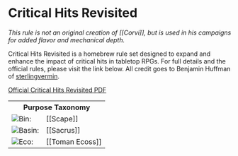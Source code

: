 <!-- wiki-header-section:start -->
# Critical Hits Revisited

_This rule is not an original creation of [[Corvi]], but is used in his campaigns for added flavor and mechanical depth._

Critical Hits Revisited is a homebrew rule set designed to expand and enhance the impact of critical hits in tabletop RPGs. For full details and the official rules, please visit the link below. All credit goes to Benjamin Huffman of [sterlingvermin](http://sterlingvermin.com/).

[Official Critical Hits Revisited PDF](https://sterlingvermin.wordpress.com/wp-content/uploads/2016/09/critical-hits-revisited.pdf)

<!-- wiki-header-section:end -->

<!-- taxonomy-table-section:start -->
<div class="taxonomy-table">
  <table>
    <tr>
      <th colspan="3">Purpose Taxonomy</th>
    </tr>
    <tr>
      <td class="taxon-label"><img src="../svg/bin.svg" class="taxon-icon">Bin:</td>
      <td class="taxon-content" colspan="2">[[Scape]]</td>
    </tr>
    <tr>
      <td class="taxon-label"><img src="../svg/basin.svg" class="taxon-icon">Basin:</td>
      <td class="taxon-content" colspan="2">[[Sacrus]]</td>
    </tr>
    <tr>
      <td class="taxon-label"><img src="../svg/eco.svg" class="taxon-icon">Eco:</td>
      <td class="taxon-content" colspan="2">[[Toman Ecoss]]</td>
    </tr>
  </table>
</div>
<!-- taxonomy-table-section:end -->

<!-- not-for-live-publishing:start -->
<!-- obsidian-pull:start -->

<!-- obsidian-pull:end -->
<!-- not-for-live-publishing:end -->